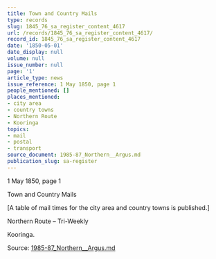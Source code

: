```yaml
---
title: Town and Country Mails
type: records
slug: 1845_76_sa_register_content_4617
url: /records/1845_76_sa_register_content_4617/
record_id: 1845_76_sa_register_content_4617
date: '1850-05-01'
date_display: null
volume: null
issue_number: null
page: '1'
article_type: news
issue_reference: 1 May 1850, page 1
people_mentioned: []
places_mentioned:
- city area
- country towns
- Northern Route
- Kooringa
topics:
- mail
- postal
- transport
source_document: 1985-87_Northern__Argus.md
publication_slug: sa-register
---
```


1 May 1850, page 1

Town and Country Mails

[A table of mail times for the city area and country towns is published.]

Northern Route – Tri-Weekly

Kooringa.

Source: [1985-87_Northern__Argus.md](/downloads/markdown/1985-87_Northern__Argus.md)
